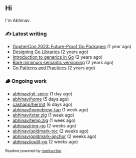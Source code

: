 ## Hi

I'm Abhinav.

### ✍️ Latest writing


- [GopherCon 2023: Future-Proof Go Packages](https://abhinavg.net/2023/09/27/future-proof-packages/) (1 year ago)
- [Designing Go Libraries](https://abhinavg.net/2022/12/06/designing-go-libraries/) (2 years ago)
- [Introduction to generics in Go](https://abhinavg.net/2022/11/23/generics-intro/) (2 years ago)
- [Bare minimum semantic versioning](https://abhinavg.net/2022/11/07/semver/) (2 years ago)
- [Go Patterns and Practices](https://abhinavg.net/2022/09/19/go-patterns-and-practices-talk/) (2 years ago)

### 🪵 Ongoing work


- [abhinav/git-spice](https://github.com/abhinav/git-spice) (1 day ago)
- [abhinav/home](https://github.com/abhinav/home) (5 days ago)
- [cashapp/hermit](https://github.com/cashapp/hermit) (6 days ago)
- [abhinav/homebrew-tap](https://github.com/abhinav/homebrew-tap) (1 week ago)
- [abhinav/txtar.zig](https://github.com/abhinav/txtar.zig) (1 week ago)
- [abhinav/temp.zig](https://github.com/abhinav/temp.zig) (1 week ago)
- [abhinav/ring-go](https://github.com/abhinav/ring-go) (2 weeks ago)
- [abhinav/goldmark-toc](https://github.com/abhinav/goldmark-toc) (2 weeks ago)
- [abhinav/goldmark-anchor](https://github.com/abhinav/goldmark-anchor) (2 weeks ago)
- [abhinav/ioutil-go](https://github.com/abhinav/ioutil-go) (2 weeks ago)

<sub>Readme powered by [markscribe](https://github.com/muesli/markscribe).</sub>
